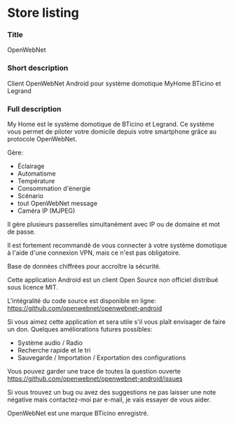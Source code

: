 # Store listing

### Title
OpenWebNet

### Short description
Client OpenWebNet Android pour système domotique MyHome BTicino et Legrand

### Full description
My Home est le système domotique de BTicino et Legrand. Ce système vous permet de piloter votre domicile depuis votre smartphone grâce au protocole OpenWebNet.

Gère:
- Éclairage
- Automatisme
- Température
- Consommation d'énergie
- Scénario
- tout OpenWebNet message
- Caméra IP (MJPEG)

Il gère plusieurs passerelles simultanément avec IP ou de domaine et mot de passe.

Il est fortement recommandé de vous connecter à votre système domotique à l'aide d'une connexion VPN, mais ce n'est pas obligatoire.

Base de données chiffrées pour accroître la sécurité.

Cette application Android est un client Open Source non officiel distribué sous licence MIT.

L'intégralité du code source est disponible en ligne: https://github.com/openwebnet/openwebnet-android

Si vous aimez cette application et sera utile s'il vous plaît envisager de faire un don. Quelques améliorations futures possibles:
- Système audio / Radio
- Recherche rapide et le tri
- Sauvegarde / Importation / Exportation des configurations

Vous pouvez garder une trace de toutes la question ouverte https://github.com/openwebnet/openwebnet-android/issues

Si vous trouvez un bug ou avez des suggestions ne pas laisser une note négative mais contactez-moi par e-mail, je vais essayer de vous aider.

OpenWebNet est une marque BTicino enregistré.